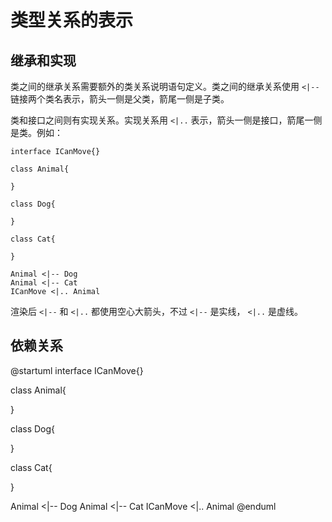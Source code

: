 # 类型关系的表示

## 继承和实现

类之间的继承关系需要额外的类关系说明语句定义。类之间的继承关系使用 `<|--` 链接两个类名表示，箭头一侧是父类，箭尾一侧是子类。

类和接口之间则有实现关系。实现关系用 `<|..` 表示，箭头一侧是接口，箭尾一侧是类。例如：

```PlantUML
interface ICanMove{}

class Animal{

}

class Dog{

}

class Cat{

}

Animal <|-- Dog
Animal <|-- Cat
ICanMove <|.. Animal
```

渲染后 `<|--` 和 `<|..` 都使用空心大箭头，不过 `<|--` 是实线， `<|..` 是虚线。

## 依赖关系

@startuml
interface ICanMove{}

class Animal{

}

class Dog{

}

class Cat{

}

Animal <|-- Dog
Animal <|-- Cat
ICanMove <|.. Animal
@enduml

